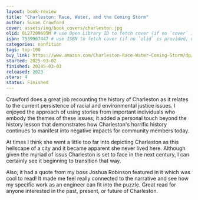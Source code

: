 ```yaml
---
layout: book-review
title: "Charleston: Race, Water, and the Coming Storm"
author: Susan Crawford
cover: assets/img/book_covers/charleston.jpg
olid: OL27209695M # use Open Library ID to fetch cover (if no `cover` is provided)
isbn: 7539967447 # use ISBN to fetch cover (if no `olid` is provided, dashes are optional)
categories: nonfition
tags: top-100
buy_link: https://www.amazon.com/Charleston-Race-Water-Coming-Storm/dp/1639363572
started: 2025-03-02
finished: 20245-03-03
released: 2023
stars: 4
status: Finished
---
```


Crawford does a great job recounting the history of Charleston as it relates to the current persistence of racial and environmental justice issues. I enjoyed the approach of using stories from important individuals who embody the themes of these issues; it added a personal touch beyond the history lesson that demonstrates how Charleston's horrific history continues to manifest into negative impacts for community members today.

At times I think she went a little too far into depicting Charleston as this hellscape of a city and it became apparent she never lived here. Although given the myriad of issus Charleston is set to face in the next century, I can certainly see it beginning to transition that way.

Also, it had a quote from my boss Joshua Robinson featured in it which was cool to read! It made me feel really connected to the narrative and see how my specific work as an engineer can fit into the puzzle. Great read for anyone interested in the past, present, or future of Charleston.
